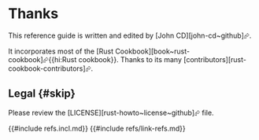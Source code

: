 # Thanks

This reference guide is written and edited by [John CD][john-cd~github]⮳.

It incorporates most of the [Rust Cookbook][book~rust-cookbook]⮳{{hi:Rust cookbook}}. Thanks to its many [contributors][rust-cookbook-contributors]⮳.

## Legal {#skip}

Please review the [LICENSE][rust-howto~license~github]⮳ file.

{{#include refs.incl.md}}
{{#include refs/link-refs.md}}

<div class="hidden">
</div>
